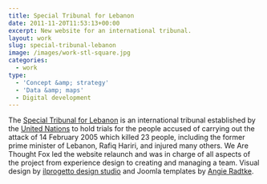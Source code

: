 ```yaml
---
title: Special Tribunal for Lebanon
date: 2011-11-20T11:53:13+00:00
excerpt: New website for an international tribunal.
layout: work
slug: special-tribunal-lebanon
image: /images/work-stl-square.jpg
categories:
  - work
type:
  - 'Concept &amp; strategy'
  - 'Data &amp; maps'
  - Digital development
---
```

The [Special Tribunal for Lebanon](http://www.stl-tsl.org/) is an international tribunal established by the [United Nations](http://www.un.org/) to hold trials for the people accused of carrying out the attack of 14 February 2005 which killed 23 people, including the former prime minister of Lebanon, Rafiq Hariri, and injured many others. We Are Thought Fox led the website relaunch and was in charge of all aspects of the project from experience design to creating and managing a team. Visual design by [ilprogetto design studio](http://ilprogetto.gr) and Joomla templates by [Angie Radtke](http://www.der-auftritt.de/).
